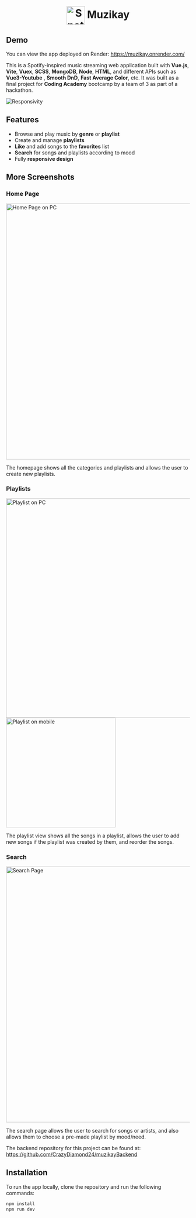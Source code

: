 <h1 align="center">
  <img src="https://cdn.freebiesupply.com/logos/large/2x/spotify-2-logo-png-transparent.png" alt="Spotify Logo" width="50" height="50" style="vertical-align: middle;"> Muzikay
</h1>


## Demo

You can view the app deployed on Render: https://muzikay.onrender.com/

This is a Spotify-inspired music streaming web application built with **Vue.js**, **Vite**, **Vuex**, **SCSS**, **MongoDB**, **Node**, **HTML**, and different APIs such as **Vue3-Youtube** , **Smooth DnD**, **Fast Average Color**, etc. It was built as a final project for **Coding Academy** bootcamp by a team of 3 as part of a hackathon.


![Responsivity]([https://www.imagehost.at/images/2023/05/08/smartmockups_lhexldri-removebg-preview.png](https://freeimage.host/i/HPm0Z8P))


## Features

- Browse and play music by **genre** or **playlist**
- Create and manage **playlists**
- **Like** and add songs to the **favorites** list
- **Search** for songs and playlists according to mood
- Fully **responsive design**

## More Screenshots

### Home Page

<img src="https://i.ibb.co/728vB2H/Screenshot-2023-05-08-162908.png" alt="Home Page on PC" width="700">


The homepage shows all the categories and playlists and allows the user to create new playlists.

### Playlists

<div>
  <img src="https://www.imagehost.at/images/2023/05/08/Screenshot-2023-05-08-163316.png" alt="Playlist on PC" width="600" style="margin-right: 20px;">
  <img src="https://www.imagehost.at/images/2023/05/08/Screenshot_2023-05-08_163425-removebg-preview.png" alt="Playlist on mobile" height="300">
</div>


The playlist view shows all the songs in a playlist, allows the user to add new songs if the playlist was created by them, and reorder the songs.

### Search

<img src="https://i.ibb.co/T2gTj59/Screenshot-2023-05-08-163149.png" alt="Search Page" width="700">

The search page allows the user to search for songs or artists, and also allows them to choose a pre-made playlist by mood/need.


The backend repository for this project can be found at: 
https://github.com/CrazyDiamond24/muzikayBackend


## Installation

To run the app locally, clone the repository and run the following commands:

```bash
npm install
npm run dev
